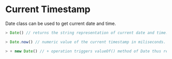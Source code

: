 # Current Timestamp

Date class can be used to get current date and time.

```javascript
> Date() // returns the string representation of current date and time.

> Date.now() // numeric value of the current timestamp in miliseconds.

> + new Date() // + operation triggers valueOf() method of Date thus returning numeric value of timestamp.
````
